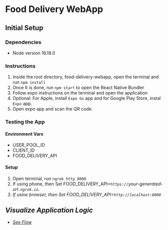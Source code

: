 # Food Delivery WebApp
## Initial Setup
### Dependencies
- Node version 16.18.0
### Instructions
1. Inside the root directory, food-delivery-webapp, open the terminal and run `npm install`
2. Once It is done, run `npm start` to open the React Native Bundler
3. Follow expo instructions on the terminal and open the application
4. Optional: For Apple, install `Expo Go` app and for Google Play Store, instal `Expo` app.
4. Open expo app and scan the QR code.

### Testing the App
#### Environment Vars
- USER_POOL_ID
- CLIENT_ID
- FOOD_DELIVERY_API
#### Setup
1. Open terminal, run `ngrok http 8000`
2. If using phone, then Set FOOD_DELIVERY_API=`https://`<i>your-generated-url<i>`.ngrok.io`.
3. If usine browser, then Set FOOD_DELIVERY_API=`http://localhost:8000`
## Visualize Application Logic
- [See Flow](https://stately.ai/registry/editor/ed2a7159-2b77-4113-a593-ff67e25f62b1?machineId=5ef9ce9a-90a4-4809-8d3a-eecec92ebc1a)
